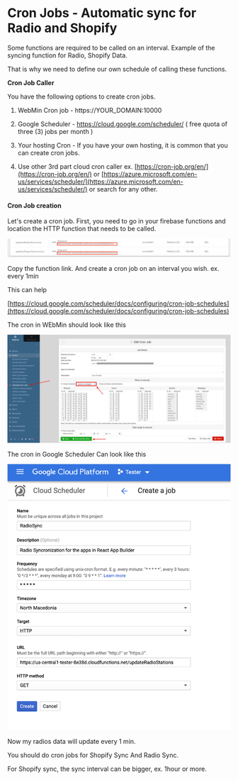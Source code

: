 # Cron Jobs - Automatic sync for Radio and Shopify

Some functions are required to be called on an interval. Example of the syncing function for Radio, Shopify Data. 

That is why we need to define our own schedule of calling these functions.

**Cron Job Caller**

You have the following options to create cron jobs. 

1. WebMin Cron job - https://YOUR\_DOMAIN:10000

2. Google Scheduler - https://cloud.google.com/scheduler/ \( free quota of three \(3\) jobs per month \) 

3. Your hosting Cron - If you have your own hosting, it is common that you can create cron jobs.

4. Use other 3rd part cloud cron caller ex. [https://cron-job.org/en/](https://cron-job.org/en/) or [https://azure.microsoft.com/en-us/services/scheduler/](https://azure.microsoft.com/en-us/services/scheduler/) or search for any other. 

#### **Cron Job creation**

Let's create a cron job. First, you need to go in your firebase functions and location the HTTP function that needs to be called.

![](../.gitbook/assets/screenshot%20%281%29.png)

Copy the function link. And create a cron job on an interval you wish. ex. every 1min

This can help

[https://cloud.google.com/scheduler/docs/configuring/cron-job-schedules](https://cloud.google.com/scheduler/docs/configuring/cron-job-schedules)

The cron in WEbMin should look like this

![](../.gitbook/assets/screenshot%20%282%29.png)

The cron in Google Scheduler Can look like this

![](../.gitbook/assets/screenshot%20%284%29.png)

Now my radios data will update every 1 min. 

You should do cron jobs for Shopify Sync And Radio Sync. 

For Shopify sync, the sync interval can be bigger, ex. 1hour or more.


